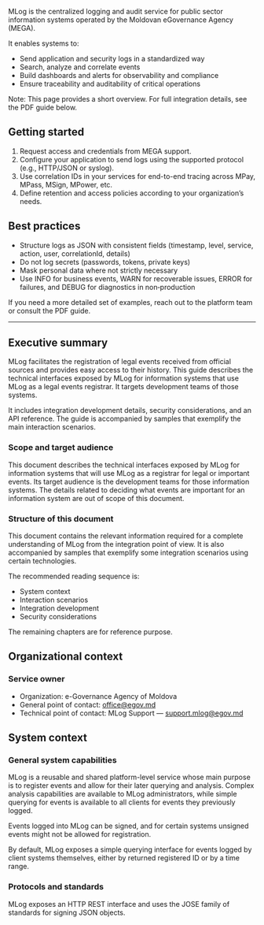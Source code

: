 MLog is the centralized logging and audit service for public sector information systems operated by the Moldovan eGovernance Agency (MEGA).

It enables systems to:

- Send application and security logs in a standardized way
- Search, analyze and correlate events
- Build dashboards and alerts for observability and compliance
- Ensure traceability and auditability of critical operations

Note: This page provides a short overview. For full integration details, see the PDF guide below.

## Getting started

1. Request access and credentials from MEGA support.
2. Configure your application to send logs using the supported protocol (e.g., HTTP/JSON or syslog).
3. Use correlation IDs in your services for end-to-end tracing across MPay, MPass, MSign, MPower, etc.
4. Define retention and access policies according to your organization’s needs.

## Best practices

- Structure logs as JSON with consistent fields (timestamp, level, service, action, user, correlationId, details)
- Do not log secrets (passwords, tokens, private keys)
- Mask personal data where not strictly necessary
- Use INFO for business events, WARN for recoverable issues, ERROR for failures, and DEBUG for diagnostics in non‑production

If you need a more detailed set of examples, reach out to the platform team or consult the PDF guide.

---

## Executive summary

MLog facilitates the registration of legal events received from official sources and provides easy access to their history. This guide describes the technical interfaces exposed by MLog for information systems that use MLog as a legal events registrar. It targets development teams of those systems.

It includes integration development details, security considerations, and an API reference. The guide is accompanied by samples that exemplify the main interaction scenarios.

### Scope and target audience

This document describes the technical interfaces exposed by MLog for information systems that will use MLog as a registrar for legal or important events. Its target audience is the development teams for those information systems. The details related to deciding what events are important for an information system are out of scope of this document.

### Structure of this document

This document contains the relevant information required for a complete understanding of MLog from the integration point of view. It is also accompanied by samples that exemplify some integration scenarios using certain technologies.

The recommended reading sequence is:

- System context
- Interaction scenarios
- Integration development
- Security considerations

The remaining chapters are for reference purpose.

## Organizational context

### Service owner

- Organization: e-Governance Agency of Moldova
- General point of contact: office@egov.md
- Technical point of contact: MLog Support — support.mlog@egov.md

## System context

### General system capabilities

MLog is a reusable and shared platform-level service whose main purpose is to register events and allow for their later querying and analysis. Complex analysis capabilities are available to MLog administrators, while simple querying for events is available to all clients for events they previously logged.

Events logged into MLog can be signed, and for certain systems unsigned events might not be allowed for registration.

By default, MLog exposes a simple querying interface for events logged by client systems themselves, either by returned registered ID or by a time range.

### Protocols and standards

MLog exposes an HTTP REST interface and uses the JOSE family of standards for signing JSON objects.
